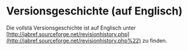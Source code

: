# Versionsgeschichte (auf Englisch)

Die vollstä Versionsgeschichte ist auf Englisch unter [http://jabref.sourceforge.net/revisionhistory.php](http://jabref.sourceforge.net/revisionhistory.php%22) zu finden.
